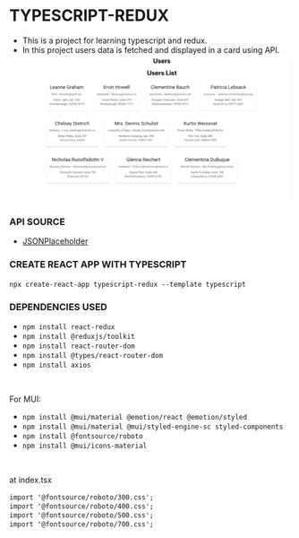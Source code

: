 # TYPESCRIPT-REDUX
- This is a project for learning typescript and redux.
- In this project users data is fetched and displayed in a card using API.
 ![Alt text](screenshot.png)

### API SOURCE
- [JSONPlaceholder](https://jsonplaceholder.typicode.com/users)


### CREATE REACT APP WITH TYPESCRIPT
```shell
npx create-react-app typescript-redux --template typescript
```

### DEPENDENCIES USED
- `npm install react-redux`
- `npm install @reduxjs/toolkit`
- `npm install react-router-dom`
- `npm install @types/react-router-dom`
- `npm install axios`

<br>

For MUI:
- `npm install @mui/material @emotion/react @emotion/styled`
- `npm install @mui/material @mui/styled-engine-sc styled-components`
- `npm install @fontsource/roboto`
- `npm install @mui/icons-material`

<br>

at index.tsx
```shell
import '@fontsource/roboto/300.css';
import '@fontsource/roboto/400.css';
import '@fontsource/roboto/500.css';
import '@fontsource/roboto/700.css';
```
